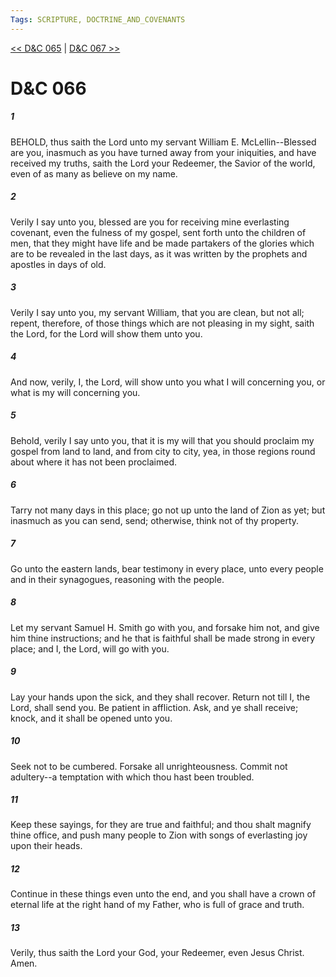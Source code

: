 ```yaml
---
Tags: SCRIPTURE, DOCTRINE_AND_COVENANTS
---
```


[<< D&C 065](DOCTRINE_AND_COVENANTS/D&C_065.md) | [D&C 067 >>](DOCTRINE_AND_COVENANTS/D&C_067.md)

# D&C 066

##### 1
 BEHOLD, thus saith the Lord unto my servant William E. McLellin--Blessed are you, inasmuch as you have turned away from your iniquities, and have received my truths, saith the Lord your Redeemer, the Savior of the world, even of as many as believe on my name.
##### 2
 Verily I say unto you, blessed are you for receiving mine everlasting covenant, even the fulness of my gospel, sent forth unto the children of men, that they might have life and be made partakers of the glories which are to be revealed in the last days, as it was written by the prophets and apostles in days of old.
##### 3
 Verily I say unto you, my servant William, that you are clean, but not all; repent, therefore, of those things which are not pleasing in my sight, saith the Lord, for the Lord will show them unto you.
##### 4
 And now, verily, I, the Lord, will show unto you what I will concerning you, or what is my will concerning you.
##### 5
 Behold, verily I say unto you, that it is my will that you should proclaim my gospel from land to land, and from city to city, yea, in those regions round about where it has not been proclaimed.
##### 6
 Tarry not many days in this place; go not up unto the land of Zion as yet; but inasmuch as you can send, send; otherwise, think not of thy property.
##### 7
 Go unto the eastern lands, bear testimony in every place, unto every people and in their synagogues, reasoning with the people.
##### 8
 Let my servant Samuel H. Smith go with you, and forsake him not, and give him thine instructions; and he that is faithful shall be made strong in every place; and I, the Lord, will go with you.
##### 9
 Lay your hands upon the sick, and they shall recover. Return not till I, the Lord, shall send you. Be patient in affliction. Ask, and ye shall receive; knock, and it shall be opened unto you.
##### 10
 Seek not to be cumbered. Forsake all unrighteousness. Commit not adultery--a temptation with which thou hast been troubled.
##### 11
 Keep these sayings, for they are true and faithful; and thou shalt magnify thine office, and push many people to Zion with songs of everlasting joy upon their heads.
##### 12
 Continue in these things even unto the end, and you shall have a crown of eternal life at the right hand of my Father, who is full of grace and truth.
##### 13
 Verily, thus saith the Lord your God, your Redeemer, even Jesus Christ. Amen.
